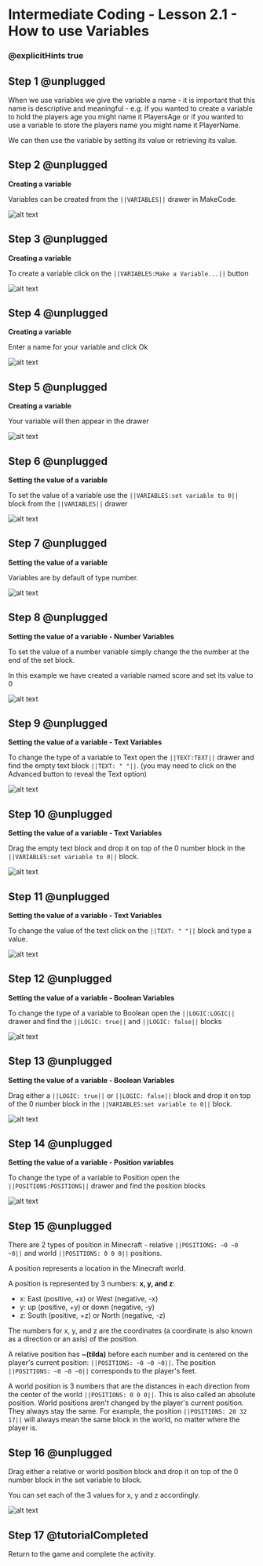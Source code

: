 # Intermediate Coding - Lesson 2.1 - How to use Variables
### @explicitHints true

## Step 1 @unplugged
When we use variables we give the variable a name -
it is important that this name is descriptive and
meaningful - e.g. if you wanted to create a variable to
hold the players age you might name it PlayersAge or
if you wanted to use a variable to store the players
name you might name it PlayerName.

We can then use the variable by setting its value or
retrieving its value.

## Step 2 @unplugged
**Creating a variable**

Variables can be created from the ``||VARIABLES||`` drawer in MakeCode.

![alt text](https://intermediate.codingcredentials.com/Lesson2/2.1/images/1-CreateAVariable.png?raw=true "Variables")

## Step 3 @unplugged
**Creating a variable**

To create a variable click on the ``||VARIABLES:Make a Variable...||`` button

![alt text](https://intermediate.codingcredentials.com/Lesson2/2.1/images/2-CreateAVariable.png?raw=true "Create a Variables")

## Step 4 @unplugged
**Creating a variable**

Enter a name for your variable and click Ok

![alt text](https://intermediate.codingcredentials.com/Lesson2/2.1/images/3-CreateAVariable.png?raw=true "Name Variables")

## Step 5 @unplugged
**Creating a variable**

Your variable will then appear in the drawer

![alt text](https://intermediate.codingcredentials.com/Lesson2/2.1/images/4-CreateAVariable.png?raw=true "Variables")

## Step 6 @unplugged
**Setting the value of a variable**

To set the value of a variable use the ``||VARIABLES:set variable to 0||`` block from the ``||VARIABLES||`` drawer

![alt text](https://intermediate.codingcredentials.com/Lesson2/2.1/images/5-SetAVariable.png?raw=true "Set Variable value")

## Step 7 @unplugged
**Setting the value of a variable**

Variables are by default of type number.

![alt text](https://intermediate.codingcredentials.com/Lesson2/2.1/images/6-SetAVariable.png?raw=true "Set Variable value")

## Step 8 @unplugged
**Setting the value of a variable - Number Variables**

To set the value of a number variable simply change the the number at the end of the set block.

In this example we have created a variable named score and set its value to 0

![alt text](https://intermediate.codingcredentials.com/Lesson2/2.1/images/7-SetANumberVariable.png?raw=true "Number Variables")

## Step 9 @unplugged
**Setting the value of a variable - Text Variables**

To change the type of a variable to Text open the ``||TEXT:TEXT||`` drawer and find the empty text block ``||TEXT: " "||``.
(you may need to click on the Advanced button to reveal the Text option)

![alt text](https://intermediate.codingcredentials.com/Lesson2/2.1/images/8-SetATextVariable.png?raw=true "Text Variables")

## Step 10 @unplugged
**Setting the value of a variable - Text Variables**

Drag the empty text block and drop it on top of the 0 number block in the ``||VARIABLES:set variable to 0||`` block.

![alt text](https://intermediate.codingcredentials.com/Lesson2/2.1/images/9-SetATextVariable.png?raw=true "Text Variables")

## Step 11 @unplugged
**Setting the value of a variable - Text Variables**

To change the value of the text click on the ``||TEXT: " "||`` block and type a value.

![alt text](https://intermediate.codingcredentials.com/Lesson2/2.1/images/10-SetATextVariable.png?raw=true "Text Variables")

## Step 12 @unplugged
**Setting the value of a variable - Boolean Variables**

To change the type of a variable to Boolean open the ``||LOGIC:LOGIC||`` drawer and find the ``||LOGIC: true||`` and ``||LOGIC: false||``  blocks

![alt text](https://intermediate.codingcredentials.com/Lesson2/2.1/images/11-SetABooleanVariable.jpg?raw=true "Boolean Variables")

## Step 13 @unplugged
**Setting the value of a variable - Boolean Variables**

Drag either a ``||LOGIC: true||`` or ``||LOGIC: false||`` block and drop it on top of the 0 number block in the ``||VARIABLES:set variable to 0||`` block.

![alt text](https://intermediate.codingcredentials.com/Lesson2/2.1/images/12-SetABooleanVariable.png?raw=true  "Boolean Variables")

## Step 14 @unplugged
**Setting the value of a variable - Position variables**

To change the type of a variable to Position open the ``||POSITIONS:POSITIONS||`` drawer and find the position blocks

![alt text](https://intermediate.codingcredentials.com/Lesson2/2.1/images/13-SetAPositionVariable.jpg?raw=true "Position Variables")

## Step 15 @unplugged
There are 2 types of position in Minecraft - relative ``||POSITIONS: ~0 ~0 ~0||`` and world ``||POSITIONS: 0 0 0||`` positions.

A position represents a location in the Minecraft world.

A position is represented by 3 numbers: **x, y, and z**:

- x: East (positive, +x) or West (negative, -x)
- y: up (positive, +y) or down (negative, -y)
- z: South (positive, +z) or North (negative, -z)

The numbers for x, y, and z are the coordinates (a coordinate is also known as a direction or an axis) of the position.

A relative position has **~(tilda)** before each number and is centered on the player's current position: ``||POSITIONS: ~0 ~0 ~0||``.
The position ``||POSITIONS: ~0 ~0 ~0||`` corresponds to the player's feet.

A world position is 3 numbers that are the distances in each direction from the center of the world ``||POSITIONS: 0 0 0||``. 
This is also called an absolute position.
World positions aren't changed by the player's current position. They always stay the same. For example, the position ``||POSITIONS: 20 32 17||`` will always mean the same block in the world, no matter where the player is.

## Step 16 @unplugged 
Drag either a relative or world position block and drop it on top of the 0 number block in the set variable to block.

You can set each of the 3 values for x, y and z accordingly.

![alt text](https://intermediate.codingcredentials.com/Lesson2/2.1/images/14-SetAPositionVaribale.png?raw=true "Position Variables")

## Step 17 @tutorialCompleted
Return to the game and complete the activity.